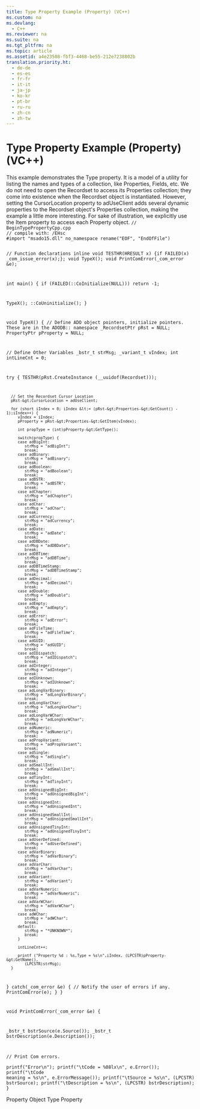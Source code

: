 ```yaml
---
title: Type Property Example (Property) (VC++)
ms.custom: na
ms.devlang: 
  - C++
ms.reviewer: na
ms.suite: na
ms.tgt_pltfrm: na
ms.topic: article
ms.assetid: a4e23508-fbf3-4468-be55-212e7238802b
translation.priority.ht: 
  - de-de
  - es-es
  - fr-fr
  - it-it
  - ja-jp
  - ko-kr
  - pt-br
  - ru-ru
  - zh-cn
  - zh-tw
---
```

# Type Property Example (Property) (VC++)
<?xml version="1.0" encoding="utf-8"?>
<developerReferenceWithoutSyntaxDocument xmlns="http://ddue.schemas.microsoft.com/authoring/2003/5" xmlns:xlink="http://www.w3.org/1999/xlink" xmlns:xsi="http://www.w3.org/2001/XMLSchema-instance" xsi:schemaLocation="http://ddue.schemas.microsoft.com/authoring/2003/5 http://dduestorage.blob.core.windows.net/ddueschema/developer.xsd">
  <introduction>
    <para>This example demonstrates the <legacyLink xlink:href="8a4c079f-9f4f-4545-801d-85983b8db71e">Type</legacyLink> property. It is a model of a utility for listing the names and types of a collection, like <legacyLink xlink:href="1d539aa8-ce0d-4418-ab03-8d0a3c1e9d82">Properties</legacyLink>, <legacyLink xlink:href="7c371474-b88f-4730-afa5-44163a0488d5">Fields</legacyLink>, etc.</para>
    <para>We do not need to open the <legacyLink xlink:href="ede1415f-c3df-4cc5-a05b-2576b2b84b60">Recordset</legacyLink> to access its <legacyBold>Properties</legacyBold> collection; they come into existence when the <legacyBold>Recordset</legacyBold> object is instantiated. However, setting the <legacyLink xlink:href="39c8d86e-7ee9-4182-be5e-aad5ce952f84">CursorLocation</legacyLink> property to <legacyBold>adUseClient</legacyBold> adds several dynamic properties to the <legacyBold>Recordset</legacyBold> object's <legacyBold>Properties</legacyBold> collection, making the example a little more interesting. For sake of illustration, we explicitly use the <legacyLink xlink:href="e11484bb-c5c7-42d8-9bb8-21572125d727">Item</legacyLink> property to access each <legacyLink xlink:href="b2a4767c-03c7-4935-a3bc-df3e1a38a009">Property</legacyLink> object.</para>
    <code>// BeginTypePropertyCpp.cpp
// compile with: /EHsc
#import "msado15.dll" no_namespace rename("EOF", "EndOfFile")

// Function declarations
inline void TESTHR(HRESULT x) {if FAILED(x) _com_issue_error(x);};
void TypeX();
void PrintComError(_com_error &amp;e);

int main() {
   if (FAILED(::CoInitialize(NULL)))
      return -1;

   TypeX();
   ::CoUninitialize();
}

void TypeX() {
   // Define ADO object pointers, initialize pointers. These are in the ADODB:: namespace
   _RecordsetPtr pRst = NULL;
   PropertyPtr pProperty = NULL;

   // Define Other Variables
   _bstr_t strMsg;
   _variant_t vIndex;
   int intLineCnt = 0;   

   try {
      TESTHR(pRst.CreateInstance (__uuidof(Recordset)));

      // Set the Recordset Cursor Location
      pRst-&gt;CursorLocation = adUseClient;

      for (short iIndex = 0; iIndex &lt;= (pRst-&gt;Properties-&gt;GetCount() - 1);iIndex++) {
         vIndex = iIndex;
         pProperty = pRst-&gt;Properties-&gt;GetItem(vIndex);

         int propType = (int)pProperty-&gt;GetType();

         switch(propType) {
         case adBigInt:
            strMsg = "adBigInt";
            break;
         case adBinary:
            strMsg = "adBinary";
            break;
         case adBoolean:
            strMsg = "adBoolean";
            break;
         case adBSTR:
            strMsg = "adBSTR";
            break;
         case adChapter:
            strMsg = "adChapter";
            break;
         case adChar:
            strMsg = "adChar";
            break;
         case adCurrency:
            strMsg = "adCurrency";
            break;
         case adDate:
            strMsg = "adDate";
            break;
         case adDBDate:
            strMsg = "adDBDate";
            break;
         case adDBTime:
            strMsg = "adDBTime";
            break;
         case adDBTimeStamp:
            strMsg = "adDBTimeStamp";
            break;
         case adDecimal:
            strMsg = "adDecimal";
            break;
         case adDouble:
            strMsg = "adDouble";
            break;
         case adEmpty:
            strMsg = "adEmpty";
            break;
         case adError:
            strMsg = "adError";
            break;
         case adFileTime:
            strMsg = "adFileTime";
            break;
         case adGUID:
            strMsg = "adGUID";
            break;
         case adIDispatch:
            strMsg = "adIDispatch";
            break;
         case adInteger:
            strMsg = "adInteger";
            break;
         case adIUnknown:
            strMsg = "adIUnknown";
            break;
         case adLongVarBinary:
            strMsg = "adLongVarBinary";
            break;
         case adLongVarChar:
            strMsg = "adLongVarChar";
            break;
         case adLongVarWChar:
            strMsg = "adLongVarWChar";
            break;
         case adNumeric:
            strMsg = "adNumeric";
            break;
         case adPropVariant:
            strMsg = "adPropVariant";
            break;
         case adSingle:
            strMsg = "adSingle";
            break;
         case adSmallInt:
            strMsg = "adSmallInt";
            break;
         case adTinyInt:
            strMsg = "adTinyInt";
            break;
         case adUnsignedBigInt:
            strMsg = "adUnsignedBigInt";
            break;
         case adUnsignedInt:
            strMsg = "adUnsignedInt";
            break;
         case adUnsignedSmallInt:
            strMsg = "adUnsignedSmallInt";
            break;
         case adUnsignedTinyInt:
            strMsg = "adUnsignedTinyInt";
            break;
         case adUserDefined:
            strMsg = "adUserDefined";
            break;
         case adVarBinary:
            strMsg = "adVarBinary";
            break;
         case adVarChar:
            strMsg = "adVarChar";
            break;
         case adVariant:
            strMsg = "adVariant";
            break;
         case adVarNumeric:
            strMsg = "adVarNumeric";
            break;
         case adVarWChar:
            strMsg = "adVarWChar";
            break;
         case adWChar:
            strMsg = "adWChar";
            break;
         default:
            strMsg = "*UNKNOWN*";
            break;
         }

         intLineCnt++;

         printf ("Property %d : %s,Type = %s\n",iIndex, (LPCSTR)pProperty-&gt;GetName(),
            (LPCSTR)strMsg);
      }
   }
   catch(_com_error &amp;e) {
      // Notify the user of errors if any.
      PrintComError(e);
   }
}

void PrintComError(_com_error &amp;e) {

   _bstr_t bstrSource(e.Source());
   _bstr_t bstrDescription(e.Description());

   // Print Com errors.  
   printf("Error\n");
   printf("\tCode = %08lx\n", e.Error());
   printf("\tCode meaning = %s\n", e.ErrorMessage());
   printf("\tSource = %s\n", (LPCSTR) bstrSource);
   printf("\tDescription = %s\n", (LPCSTR) bstrDescription);
}</code>
  </introduction>
  <relatedTopics>
<link xlink:href="b2a4767c-03c7-4935-a3bc-df3e1a38a009">Property Object</link>
<link xlink:href="8a4c079f-9f4f-4545-801d-85983b8db71e">Type Property</link>
</relatedTopics>
</developerReferenceWithoutSyntaxDocument>